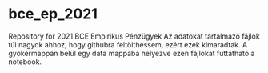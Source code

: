 # bce_ep_2021
Repository for 2021 BCE Empirikus Pénzügyek
Az adatokat tartalmazó fájlok túl nagyok ahhoz, hogy githubra feltölthessem, ezért ezek kimaradtak. A gyökérmappán belül egy data mappába helyezve ezen fájlokat futtatható a notebook.
